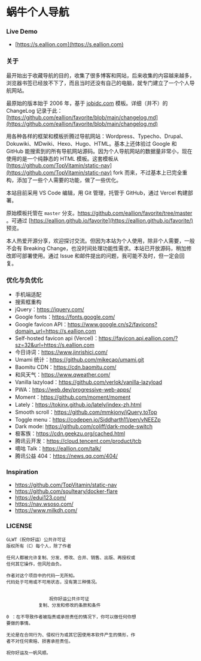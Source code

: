 # 蜗牛个人导航

### Live Demo
- [https://s.eallion.com](https://s.eallion.com)

### 关于

最开始出于收藏导航的目的，收集了很多博客和网站，后来收集的内容越来越多，浏览器书签已经放不下了，而且当时还没有自己的电脑，就专门建立了一个个人导航网站。

最原始的版本始于 2006 年，基于 [jobidc.com](http://eallion.jobidc.com/) 模板。详细（并不）的 ChangeLog 记录于此：[https://github.com/eallion/favorite/blob/main/changelog.md](https://github.com/eallion/favorite/blob/main/changelog.md)

用各种各样的框架和模板折腾过导航网站：Wordpress、Typecho、Drupal、Dokuwiki、MDwiki、Hexo、Hugo、HTML。基本上还体验过 Google 和 GitHub 能搜索到的所有导航网站源码。因为个人导航网站的数据量非常小，现在使用的是一个纯静态的 HTML 模板。这套模板从 [https://github.com/TopVitamin/static-nav](https://github.com/TopVitamin/static-nav) fork 而来，不过基本上已完全重构，添加了一些个人需要的功能，做了一些优化。

本站目前采用 VS Code 编辑，用 Git 管理，托管于 GitHub，通过 Vercel 构建部署。

原始模板托管在 `master` 分支。https://github.com/eallion/favorite/tree/master 。可通过  [https://eallion.github.io/favorite](https://eallion.github.io/favorite/) 预览。

本人热爱开源分享，欢迎探讨交流。但因为本站为个人使用，除非个人需要，一般不会有 Breaking Change，也没时间处理功能性需求。本站已开放源码，稍加修改即可部署使用。通过 Issue 和邮件提出的问题，我可能不及时，但一定会回复。
### 优化与负优化

 - 手机端适配
 - 搜索框重构
 - jQuery：<https://jquery.com/>
 - Google fonts：<https://fonts.google.com/>
 - Google favicon API：<https://www.google.cn/s2/favicons?domain_url=https://s.eallion.com>
 - Self-hosted favicon api (Vercel)：<https://favicon.api.eallion.com/?sz=32&url=https://s.eallion.com>
 - 今日诗词：<https://www.jinrishici.com/>
 - Umami 统计：<https://github.com/mikecao/umami.git>
 - Baomitu CDN：<https://cdn.baomitu.com/>
 - 和风天气：<https://www.qweather.com/>
 - Vanilla lazyload：<https://github.com/verlok/vanilla-lazyload>
 - PWA：<https://web.dev/progressive-web-apps/>
 - Moment：<https://github.com/moment/moment>
 - Lately：<https://tokinx.github.io/lately/index-zh.html>
 - Smooth scroll：<https://github.com/mmkjony/jQuery.toTop>
 - Toggle menu：<https://codepen.io/Siddharth11/pen/vNEEZp>
 - Dark mode: <https://github.com/coliff/dark-mode-switch>
 - 极客族：<https://cdn.geekzu.org/cached.html>
 - 腾讯云开发：<https://cloud.tencent.com/product/tcb>
 - 嘀咕 Talk：<https://eallion.com/talk/>
 - 腾讯公益 404：<https://news.qq.com/404/>

### Inspiration
- <https://github.com/TopVitamin/static-nav>
- <https://github.com/soulteary/docker-flare>
- <https://edui123.com/>
- <https://nav.wsoso.com/>
- <https://www.milkdh.com/>

### LICENSE
```
GLWT（祝你好运）公共许可证
版权所有（C）每个人，除了作者

任何人都被允许复制、分发、修改、合并、销售、出版、再授权或
任何其它操作，但风险自负。

作者对这个项目中的代码一无所知。
代码处于可用或不可用状态，没有第三种情况。


                祝你好运公共许可证
            复制、分发和修改的条款和条件

0 ：在不导致作者被指责或承担责任的情况下，你可以做任何你想
要做的事情。

无论是在合同行为、侵权行为或其它因使用本软件产生的情形，作
者不对任何索赔、损害承担责任。

祝你好运及一帆风顺。
```